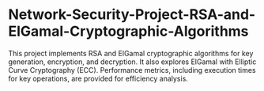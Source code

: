# Network-Security-Project-RSA-and-ElGamal-Cryptographic-Algorithms
This project implements RSA and ElGamal cryptographic algorithms for key generation, encryption, and decryption. It also explores ElGamal with Elliptic Curve Cryptography (ECC). Performance metrics, including execution times for key operations, are provided for efficiency analysis.
